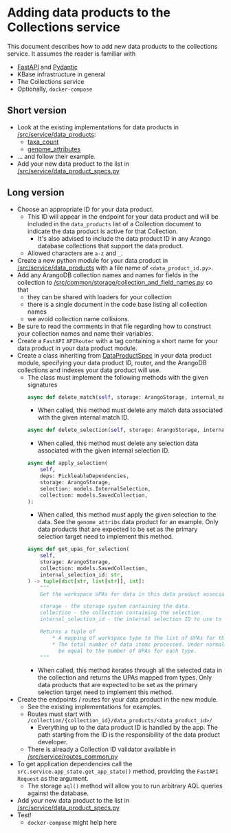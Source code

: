 # Adding data products to the Collections service

This document describes how to add new data products to the collections service. It assumes
the reader is familiar with

* [FastAPI](https://fastapi.tiangolo.com/) and [Pydantic](https://pydantic-docs.helpmanual.io/)
* KBase infrastructure in general
* The Collections service
* Optionally, `docker-compose`

## Short version

* Look at the existing implementations for data products in
  [/src/service/data_products](/src/service/data_products):
  * [taxa_count](/src/service/data_products/taxa_count.py)
  * [genome_attributes](/src/service/data_products/genome_attributes.py)
* ... and follow their example.
* Add your new data product to the list in
  [/src/service/data_product_specs.py](/src/service/data_product_specs.py)

## Long version

* Choose an appropriate ID for your data product.
  * This ID will appear in the endpoint for your data product and will be included in the
    `data_products` list of a Collection document to indicate the data product is active for
    that Collection.
    * It's also advised to include the data product ID in any Arango database collections
      that support the data product.
  * Allowed characters are `a-z` and `_`.
* Create a new python module for your data product in
  [/src/service/data_products](/src/service/data_products) with a file name of
  `<data_product_id.py>`.
* Add any ArangoDB collection names and names for fields in the collection to
  [/src/common/storage/collection_and_field_names.py](/src/common/storage/collection_and_field_names.py)
  so that
  * they can be shared with loaders for your collection
  * there is a single document in the code base listing all collection names
  * we avoid collection name collisions.
* Be sure to read the comments in that file regarding how to construct your collection names
  and name their variables.
* Create a `FastAPI` `APIRouter` with a tag containing a short name for your data product in
  your data product module.
* Create a class inheriting from [DataProductSpec](/src/service/data_products/common_models.py)
  in your data product module, specifying your data product ID, router, and the ArangoDB
  collections and indexes your data product will use.
  * The class must implement the following methods with the given signatures
    ```python
    async def delete_match(self, storage: ArangoStorage, internal_match_id: str):
    ```
    * When called, this method must delete any match data associated with the given internal
      match ID.
    ```python
    async def delete_selection(self, storage: ArangoStorage, internal_selection_id: str):
    ```
    * When called, this method must delete any selection data associated with the given internal
      selection ID.
    ```python
    async def apply_selection(
        self,
        deps: PickleableDependencies,
        storage: ArangoStorage,
        selection: models.InternalSelection,
        collection: models.SavedCollection,
    ):
    ```
    * When called, this method must apply the given selection to the data. See the `genome_attribs`
      data product for an example. Only data products that are expected to be set as the primary
      selection target need to implement this method.
    ```python
    async def get_upas_for_selection(
        self,
        storage: ArangoStorage,
        collection: models.SavedCollection,
        internal_selection_id: str,
    ) -> tuple[dict[str, list[str]], int]:
        """
        Get the workspace UPAs for data in this data product associated with a selection.

        storage - the storage system containing the data.
        collection - the collection containing the selection.
        internal_selection_id - the internal selection ID to use to find selection documents.

        Returns a tuple of
            * A mapping of workspace type to the list of UPAs for that type in the selection
            * The total number of data items processed. Under normal conditions this should
              be equal to the number of UPAs for each type.
        """
    ```
    * When called, this method iterates through all the selected data in the collection
      and returns the UPAs mapped from types. Only data products that are expected to be
      set as the primary selection target need to implement this method.
* Create the endpoints / routes for your data product in the new module.
  * See the existing implementations for examples.
  * Routes must start with `/collection/{collection_id}/data_products/<data_product_id>/`
    * Everything up to the data product ID is handled by the app. The path starting from the ID is
      the responsibility of the data product developer.
  * There is already a Collection ID validator available in
    [/src/service/routes_common.py](/src/service/routes_common.py)
* To get application dependencies call the `src.service.app_state.get_app_state()`
  method, providing the `FastAPI` `Request` as the argument.
  * The storage `aql()` method will allow you to run arbitrary AQL queries against the database.
* Add your new data product to the list in
  [/src/service/data_product_specs.py](/src/service/data_product_specs.py)
* Test!
  * `docker-compose` might help here